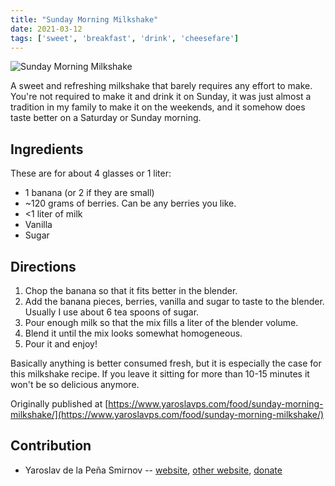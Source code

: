 ```yaml
---
title: "Sunday Morning Milkshake"
date: 2021-03-12
tags: ['sweet', 'breakfast', 'drink', 'cheesefare']
---
```


![Sunday Morning Milkshake](/pix/sunday-milkshake.webp)

A sweet and refreshing milkshake that barely requires any effort to make. You're
not required to make it and drink it on Sunday, it was just almost a tradition
in my family to make it on the weekends, and it somehow does taste better on a
Saturday or Sunday morning.

## Ingredients

These are for about 4 glasses or 1 liter:

* 1 banana (or 2 if they are small)
* ~120 grams of berries. Can be any berries you like.
* <1 liter of milk
* Vanilla
* Sugar

## Directions

1. Chop the banana so that it fits better in the blender.
2. Add the banana pieces, berries, vanilla and sugar to taste to the blender.
   Usually I use about 6 tea spoons of sugar.
3. Pour enough milk so that the mix fills a liter of the blender volume.
4. Blend it until the mix looks somewhat homogeneous.
5. Pour it and enjoy!

Basically anything is better consumed fresh, but it is especially the case for
this milkshake recipe. If you leave it sitting for more than 10-15 minutes it
won't be so delicious anymore.

Originally published at [https://www.yaroslavps.com/food/sunday-morning-milkshake/](https://www.yaroslavps.com/food/sunday-morning-milkshake/)

## Contribution

- Yaroslav de la Peña Smirnov -- [website](https://www.yaroslavps.com/),
[other website](https://saucesource.cc/),
[donate](https://www.yaroslavps.com/donate)
